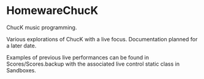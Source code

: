 # HomewareChucK
 ChucK music programming.

Various explorations of ChucK with a live focus. Documentation planned for a later date.

Examples of previous live performances can be found in Scores/Scores.backup with the associated live control static class in Sandboxes.
